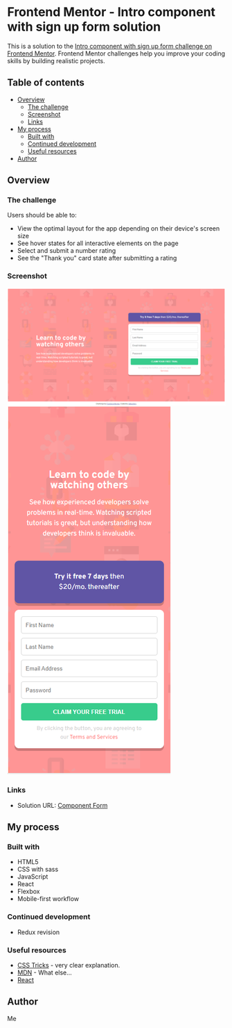 # Frontend Mentor - Intro component with sign up form solution

This is a solution to the [Intro component with sign up form challenge on Frontend Mentor](https://www.frontendmentor.io/challenges/intro-component-with-signup-form-5cf91bd49edda32581d28fd1). Frontend Mentor challenges help you improve your coding skills by building realistic projects. 

## Table of contents

- [Overview](#overview)
  - [The challenge](#the-challenge)
  - [Screenshot](#screenshot)
  - [Links](#links)
- [My process](#my-process)
  - [Built with](#built-with)
  - [Continued development](#continued-development)
  - [Useful resources](#useful-resources)
- [Author](#author)

## Overview

### The challenge

Users should be able to:

- View the optimal layout for the app depending on their device's screen size
- See hover states for all interactive elements on the page
- Select and submit a number rating
- See the "Thank you" card state after submitting a rating

### Screenshot

![Component](./public/images/component-form.png)
![Component Mobile](./public/images/component-form-mobile.png)

### Links

- Solution URL: [Component Form](https://intro-component-with-signup-form-lime.vercel.app/)

## My process

### Built with

- HTML5
- CSS with sass
- JavaScript
- React
- Flexbox
- Mobile-first workflow


### Continued development

- Redux revision


### Useful resources

- [CSS Tricks](https://css-tricks.com/snippets/css/a-guide-to-flexbox/) - very clear explanation.
- [MDN](https://developer.mozilla.org/) - What else...
- [React](https://fr.reactjs.org/)


## Author

Me
